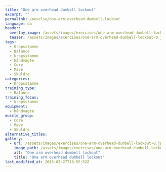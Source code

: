 ```yaml
---
title: "One arm overhead dumbell lockout"
excerpt: ""
permalink: /oevelse/one-arm-overhead-dumbell-lockout
language: da
header:
  overlay_image: /assets/images/exercises/one-arm-overhead-dumbell-lockout-0.jpg
  teaser: /assets/images/exercises/one-arm-overhead-dumbell-lockout-0.jpg
tags:
  - Kropsstamme
  - Balance
  - kropsstamme
  - håndvægte
  - Core
  - Mave
  - Skuldre
categories:
  - Kropsstamme
training_type: 
  - Balance
training_focus: 
  - kropsstamme
equipment:
  - håndvægte
muscle_group:
  - Core
  - Mave
  - Skuldre
alternative_titles:
gallery:
  - url: /assets/images/exercises/one-arm-overhead-dumbell-lockout-0.jpg
    image_path: /assets/images/exercises/one-arm-overhead-dumbell-lockout-0.jpg
    alt: "One arm overhead dumbell lockout"
    title: "One arm overhead dumbell lockout"
last_modified_at: 2015-03-27T13:55:52Z
---
```



